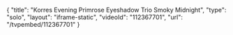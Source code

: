 {
    "title": "Korres Evening Primrose Eyeshadow Trio  Smoky Midnight",
    "type": "solo",
    "layout": "iframe-static",
    "videoId": "112367701",
    "url": "\/tvpembed\/112367701"
}